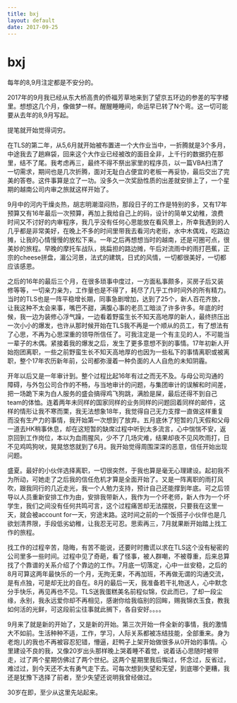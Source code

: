 ```yaml
---
title: bxj
layout: default
date: 2017-09-25
---
```

# bxj

每年的8,9月注定都是不安分的。

2017年的9月我已经从东大桥高贵的侨福芳草地来到了望京五环边的参差的写字楼里。想想这几个月，像做梦一样。醒醒睡睡间，命运早已转了N个弯。这一切可能要从去年的8,9月写起。

提笔就开始觉得词穷。

在TLS的第二年，从5,6月就开始被布置进一个大作业当中，一折腾就是3个多月，中途我去了趟麻袋，回来这个大作业已经被改的面目全非，上千行的数据扔在那里，结不了尾。我考虑再三，最终不得不祭出家里的程序员，以一篇VBA扫清了一切需求，期间也是几次折腾，面对无耻白占便宜的老板一再妥协，最后交出了完美的答卷。这件事算是立了一功。没多久一次奖励性质的出差就安排上了，一个星期的越南公司内审之旅就这样开始了。

9月中的河内干燥炎热，胡志明潮湿闷热，那段日子的工作是特别的多，又有17年预算又有16年最后一次预算，再加上我给自己上的码，设计的简单又幼稚，浪费时间又不讨好的内审程序，我几乎没有任何心思能放在看风景上，所幸我遇到的人几乎都是非常美好，在晚上不多的时间里带我去看河内老街，水中木偶戏，吃路边摊，让我的心情慢慢的放松下来。一年之后再想想当时的越南，还是可圈可点，很美妙的旅程。早晚的摩托车战队，挑扁担的路边摊，午后对流雨中的雨打芭蕉，正宗的cheese拼盘，湄公河景，法式的建筑，日式的风情，一切都很美好，一切都应该感恩。

之后的16年的最后三个月，在很多琐事中度过，一方面私事颇多，买房子后又装修等等，一切亲力亲为，工作量也是不得了，耗尽了几乎工作时间外的所有精力。当时的TLS也是一阵平稳增长期，同事急剧增加，达到了25个，新人百花齐放，让我这种不太会来事，嘴巴不甜，满腹心事的老员工暗淡了许多许多。年底的时候，我一边为装修心浮气躁，一边看着野蛮生长不知天高地厚的新人，最终挤压出一次小小的爆发，也许从那时候开始在TLS我不再是一个顺从的员工，有了想法有了心思，不再为心思深重的领导所信任了。可我注定是一个有主见的人，不可能当一辈子的木偶。紧接着我的爆发之后，发生了更多意想不到的事情。17年初新人开始抱团离职，一些之前野蛮生长不知天高地厚的也因为一些私下的事情离职或被离职，整个17年农历新年前，公司都弥漫着一种负面的人人自危的未知阴霾。

开年以后又是一年审计到。整个过程比起16年有过之而无不及。与母公司沟通的障碍，与外包公司合作的不畅，与当地审计的问题，与集团审计的误解和时间差，把一场跪下来为白人服务的盛会搞得鸡飞狗跳，满脸是屎，最后还得不到自己team的体恤。连着两年未同样的国家同样的业务同样的问题回着同样的邮件，这样的情形让我不寒而栗，我无法想象18年，我觉得自己无力支撑一直做这样重复而没有生产力的事情，我开始第一次想到了放弃。五月底休了短暂的几天假和父母一道去HK稍事休息，却在这短暂的缺席过程中听到太多流言，心中惴惴不安，返京回到工作岗位，本以为血雨腥风，少不了几场灾难，结果却夜不见风吹雨打，日不见鸡鸣狗吠，晃晃悠悠就到了6月。我开始觉得周围深深的恶意，信任开始出现问题。

盛夏。最好的小伙伴选择离职，一切很突然，于我也算是毫无心理建设。起初我不为所动，可她走了之后我的信任危机才算是全面开始了。又是一阵离职的雨打风吹，跟我同行的几近走光，我一个人勉力支持，预计自己还能撑到年底。可之后领导以人员重新安排工作为由，安排我带新人，我作为一个坏老师，新人作为一个坏学生，我们之间没有任何共鸣可言，这个过程痛苦却无法摆脱，只要我在这里一天，就会被account for一天，穷途末路。这时间之前的一个饭搭子小伙伴也是几欲划清界限，手段低劣幼稚，让我忍无可忍。思索再三，7月就果断开始踏上找工作的旅程。

找工作的过程辛苦，隐晦，有苦不能说，还要时时撒谎以求在TLS这个没有秘密的公司里多一些时间。过程中见了奇葩，看了怪事，被人群嘲，不被尊重，后来总算找了个靠谱的关系介绍了个靠边的工作。7月底一切落定，心中一丝安稳，之后的8月可算这两年最快乐的一个月，无拘无束，不再加班，不再做无谓的沟通交流，是有点独，可是却无比的自在。8月的最后一天，我准备若干礼物送人，心中默念分手快乐，再见再也不见。TLS送我蛋糕美名前程似锦，仅此而已，了却一段尘缘，永别，我永远爱你却不再相见，感谢你给我临别的回眸，赐我锦衣玉食，教我如何活的光鲜，可这段前尘往事就此搁下，各自安好。。。。

9月来了就是新的开始了，又是新的开始。第三次开始一件全新的事情，我的激情大不如前。生活种种不适，工作，学习，人际关系都被冻结技能，全部重来。身为老炮儿的我也不再被容忍犯错，懵逼，赶鸭子上架开始做很多从0开始的事情。心里建设不良的我，又像20岁出头那样晚上哭着睡不着觉，说着话心思随时被带走，过了两个星期仿佛过了两个世纪。这两个星期里我后悔过，怀念过，反省过，难过过，到今天还不太有勇气走下去。可每次想到失望和无望，到底哪个更糟，我还是犹豫下选择了前者，至少失望还说明我曾经做过。

30岁在即，至少从这里先站起来。

